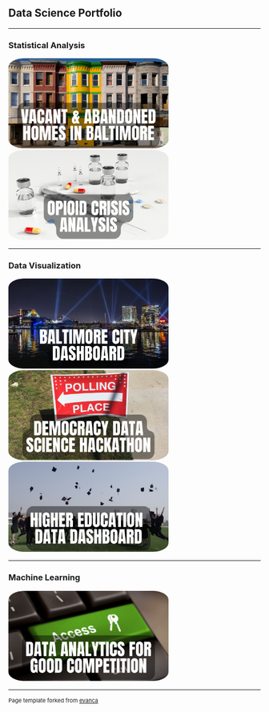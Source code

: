 ## Data Science Portfolio

---

### Statistical Analysis 

<a target="_blank" href="https://rpubs.com/jspayd/vacant-homes-baltimore">
  <img src="images/1.png?raw=true" alt="Vacant & Abandoned Homes in Baltimore" width="320" height="180" style="border-radius:10%">
</a>

<a target="_blank" href="https://rpubs.com/jspayd/opioid-crisis">
  <img src="images/2.png?raw=true" alt="Opioid Crisis Analysis" width="320" height="180" style="border-radius:10%">
</a>

---

### Data Visualization

<a target="_blank" href="https://sites.google.com/view/jspayd-baltimore-city/home/baltimore-city-dashboard">
  <img src="images/4.png?raw=true" alt="Baltimore City Dashboard" width="320" height="180" style="border-radius:10%">
</a>

<a target="_blank" href="https://rpubs.com/jspayd/ddsh2022">
  <img src="images/3.png?raw=true" alt="Democracy Data Science Hackathon" width="320" height="180" style="border-radius:10%">
</a>

<a target="_blank" href="https://rpubs.com/jspayd/IPEDS">
  <img src="images/5.png?raw=true" alt="Higher Education Data Dashboard" width="320" height="180" style="border-radius:10%">
</a>

---

### Machine Learning

<a target="_blank" href="https://www.kaggle.com/jessspayd">
  <img src="images/6.png?raw=true" alt="Purdue School of Management Data Analytics for Good Case Competition" width="320" height="180" style="border-radius:10%">
</a>

---
<p style="font-size:11px">Page template forked from <a href="https://github.com/evanca/quick-portfolio">evanca</a></p>
<!-- Remove above link if you don't want to attibute -->
